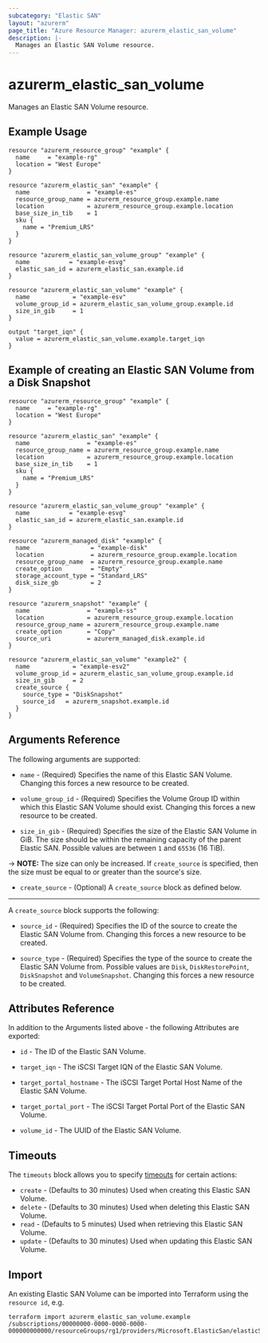 ```yaml
---
subcategory: "Elastic SAN"
layout: "azurerm"
page_title: "Azure Resource Manager: azurerm_elastic_san_volume"
description: |-
  Manages an Elastic SAN Volume resource.
---
```


# azurerm_elastic_san_volume

Manages an Elastic SAN Volume resource.

## Example Usage

```hcl
resource "azurerm_resource_group" "example" {
  name     = "example-rg"
  location = "West Europe"
}

resource "azurerm_elastic_san" "example" {
  name                = "example-es"
  resource_group_name = azurerm_resource_group.example.name
  location            = azurerm_resource_group.example.location
  base_size_in_tib    = 1
  sku {
    name = "Premium_LRS"
  }
}

resource "azurerm_elastic_san_volume_group" "example" {
  name           = "example-esvg"
  elastic_san_id = azurerm_elastic_san.example.id
}

resource "azurerm_elastic_san_volume" "example" {
  name            = "example-esv"
  volume_group_id = azurerm_elastic_san_volume_group.example.id
  size_in_gib     = 1
}

output "target_iqn" {
  value = azurerm_elastic_san_volume.example.target_iqn
}
```

## Example of creating an Elastic SAN Volume from a Disk Snapshot
```hcl
resource "azurerm_resource_group" "example" {
  name     = "example-rg"
  location = "West Europe"
}

resource "azurerm_elastic_san" "example" {
  name                = "example-es"
  resource_group_name = azurerm_resource_group.example.name
  location            = azurerm_resource_group.example.location
  base_size_in_tib    = 1
  sku {
    name = "Premium_LRS"
  }
}

resource "azurerm_elastic_san_volume_group" "example" {
  name           = "example-esvg"
  elastic_san_id = azurerm_elastic_san.example.id
}

resource "azurerm_managed_disk" "example" {
  name                 = "example-disk"
  location             = azurerm_resource_group.example.location
  resource_group_name  = azurerm_resource_group.example.name
  create_option        = "Empty"
  storage_account_type = "Standard_LRS"
  disk_size_gb         = 2
}

resource "azurerm_snapshot" "example" {
  name                = "example-ss"
  location            = azurerm_resource_group.example.location
  resource_group_name = azurerm_resource_group.example.name
  create_option       = "Copy"
  source_uri          = azurerm_managed_disk.example.id
}

resource "azurerm_elastic_san_volume" "example2" {
  name            = "example-esv2"
  volume_group_id = azurerm_elastic_san_volume_group.example.id
  size_in_gib     = 2
  create_source {
    source_type = "DiskSnapshot"
    source_id   = azurerm_snapshot.example.id
  }
}
```

## Arguments Reference

The following arguments are supported:

* `name` - (Required) Specifies the name of this Elastic SAN Volume. Changing this forces a new resource to be created.

* `volume_group_id` - (Required) Specifies the Volume Group ID within which this Elastic SAN Volume should exist. Changing this forces a new resource to be created.

* `size_in_gib` - (Required) Specifies the size of the Elastic SAN Volume in GiB. The size should be within the remaining capacity of the parent Elastic SAN. Possible values are between `1` and `65536` (16 TiB).

-> **NOTE:** The size can only be increased. If `create_source` is specified, then the size must be equal to or greater than the source's size.

* `create_source` - (Optional) A `create_source` block as defined below.

---

A `create_source` block supports the following:

* `source_id` - (Required) Specifies the ID of the source to create the Elastic SAN Volume from. Changing this forces a new resource to be created.

* `source_type` - (Required) Specifies the type of the source to create the Elastic SAN Volume from. Possible values are `Disk`, `DiskRestorePoint`, `DiskSnapshot` and `VolumeSnapshot`. Changing this forces a new resource to be created.


## Attributes Reference

In addition to the Arguments listed above - the following Attributes are exported:

* `id` - The ID of the Elastic SAN Volume.

* `target_iqn` - The iSCSI Target IQN of the Elastic SAN Volume.

* `target_portal_hostname` - The iSCSI Target Portal Host Name of the Elastic SAN Volume.

* `target_portal_port` - The iSCSI Target Portal Port of the Elastic SAN Volume.

* `volume_id` - The UUID of the Elastic SAN Volume.

## Timeouts

The `timeouts` block allows you to specify [timeouts](https://www.terraform.io/docs/configuration/resources.html#timeouts) for certain actions:

* `create` - (Defaults to 30 minutes) Used when creating this Elastic SAN Volume.
* `delete` - (Defaults to 30 minutes) Used when deleting this Elastic SAN Volume.
* `read` - (Defaults to 5 minutes) Used when retrieving this Elastic SAN Volume.
* `update` - (Defaults to 30 minutes) Used when updating this Elastic SAN Volume.

## Import

An existing Elastic SAN Volume can be imported into Terraform using the `resource id`, e.g.

```shell
terraform import azurerm_elastic_san_volume.example /subscriptions/00000000-0000-0000-0000-000000000000/resourceGroups/rg1/providers/Microsoft.ElasticSan/elasticSans/esan1/volumeGroups/vg1/volumes/vol1
```

